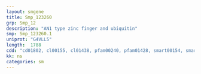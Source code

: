 ```yaml
---
layout: smgene
title: Smp_123260
grp: Smp_12
description: "AN1 type zinc finger and ubiquitin"
smp: Smp_123260.1
uniprot: "G4VLL5"
length:  1788
cdd: "cd01802, cl00155, cl01438, pfam00240, pfam01428, smart00154, smart00213"
kk: ns
categories: sm
---
```

